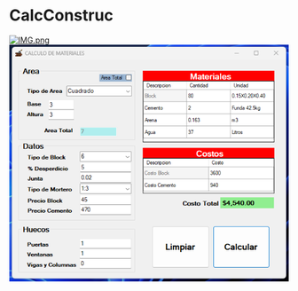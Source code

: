 # CalcConstruc
[![IMG.png](https://i.postimg.cc/wxf4tptJ/IMG.png)](https://postimg.cc/LhP37G36)
![](https://raw.githubusercontent.com/welintoncode/CalcConstruc/main/IMG.png)
